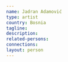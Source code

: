 ```yaml
---
name: Jadran Adamović
type: artist
country: Bosnia
tagline: 
description:
related-persons:
connections:
layout: person
---
```


